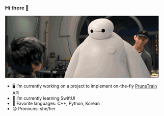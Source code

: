 ### Hi there 👋
![](hello_baymax.gif)

- 🖥 I’m currently working on a project to implement on-the-fly [PruneTrain](https://bitbucket.org/lph_tools/prunetrain/src/master/) API
- 🌱 I’m currently learning SwiftUI
- 🌈 Favorite languages: C++, Python, Korean
- 😊 Pronouns: she/her
